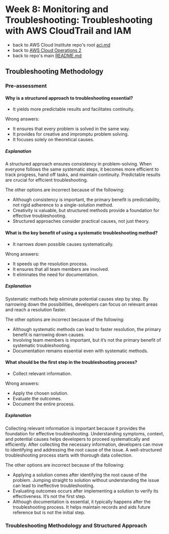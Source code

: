 # Week 8: Monitoring and Troubleshooting: Troubleshooting with AWS CloudTrail and IAM

* back to AWS Cloud Institute repo's root [aci.md](../aci.md)
* back to [AWS Cloud Operations 2](./aws-cloud-operations-2.md)
* back to repo's main [README.md](../../../README.md)

## Troubleshooting Methodology

### Pre-assessment

#### Why is a structured approach to troubleshooting essential?

* It yields more predictable results and facilitates continuity.

Wrong answers:

* It ensures that every problem is solved in the same way.
* It provides for creative and impromptu problem solving.
* It focuses solely on theoretical causes.

##### Explanation

A structured approach ensures consistency in problem-solving. When everyone follows the same systematic steps, it becomes more efficient to track progress, hand off tasks, and maintain continuity. Predictable results are crucial for efficient troubleshooting.

The other options are incorrect because of the following:

* Although consistency is important, the primary benefit is predictability, not rigid adherence to a single-solution method.
* Creativity is valuable, but structured methods provide a foundation for effective troubleshooting.
* Structured approaches consider practical causes, not just theory.

#### What is the key benefit of using a systematic troubleshooting method?

* It narrows down possible causes systematically.

Wrong answers:

* It speeds up the resolution process.
* It ensures that all team members are involved.
* It eliminates the need for documentation.

##### Explanation

Systematic methods help eliminate potential causes step by step. By narrowing down the possibilities, developers can focus on relevant areas and reach a resolution faster.

The other options are incorrect because of the following:

* Although systematic methods can lead to faster resolution, the primary benefit is narrowing down causes.
* Involving team members is important, but it’s not the primary benefit of systematic troubleshooting.
* Documentation remains essential even with systematic methods.

#### What should be the first step in the troubleshooting process?

* Collect relevant information.

Wrong answers:

* Apply the chosen solution.
* Evaluate the outcomes.
* Document the entire process.

##### Explanation

Collecting relevant information is important because it provides the foundation for effective troubleshooting. Understanding symptoms, context, and potential causes helps developers to proceed systematically and efficiently. After collecting the necessary information, developers can move to identifying and addressing the root cause of the issue. A well-structured troubleshooting process starts with thorough data collection.

The other options are incorrect because of the following:

* Applying a solution comes after identifying the root cause of the problem. Jumping straight to solution without understanding the issue can lead to ineffective troubleshooting.
* Evaluating outcomes occurs after implementing a solution to verify its effectiveness. It’s not the first step.
* Although documentation is essential, it typically happens after the troubleshooting process. It helps maintain records and aids future reference but is not the initial step.

### Troubleshooting Methodology and Structured Approach
